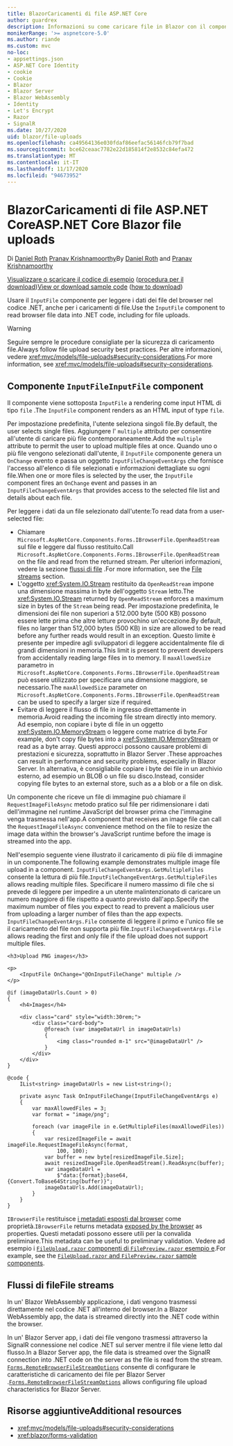 ```yaml
---
title: BlazorCaricamenti di file ASP.NET Core
author: guardrex
description: Informazioni su come caricare file in Blazor con il componente inputfile.
monikerRange: '>= aspnetcore-5.0'
ms.author: riande
ms.custom: mvc
no-loc:
- appsettings.json
- ASP.NET Core Identity
- cookie
- Cookie
- Blazor
- Blazor Server
- Blazor WebAssembly
- Identity
- Let's Encrypt
- Razor
- SignalR
ms.date: 10/27/2020
uid: blazor/file-uploads
ms.openlocfilehash: ca49564136e030fdaf86eefac56146fcb79f7bad
ms.sourcegitcommit: bce62ceaac7782e22d185814f2e8532c84efa472
ms.translationtype: MT
ms.contentlocale: it-IT
ms.lasthandoff: 11/17/2020
ms.locfileid: "94673952"
---
```

# <a name="aspnet-core-no-locblazor-file-uploads"></a><span data-ttu-id="ebcdf-103">BlazorCaricamenti di file ASP.NET Core</span><span class="sxs-lookup"><span data-stu-id="ebcdf-103">ASP.NET Core Blazor file uploads</span></span>

<span data-ttu-id="ebcdf-104">Di [Daniel Roth](https://github.com/danroth27) [Pranav Krishnamoorthy](https://github.com/pranavkm)</span><span class="sxs-lookup"><span data-stu-id="ebcdf-104">By [Daniel Roth](https://github.com/danroth27) and [Pranav Krishnamoorthy](https://github.com/pranavkm)</span></span>

<span data-ttu-id="ebcdf-105">[Visualizzare o scaricare il codice di esempio](https://github.com/dotnet/AspNetCore.Docs/tree/master/aspnetcore/blazor/file-uploads/samples/) ([procedura per il download](xref:index#how-to-download-a-sample))</span><span class="sxs-lookup"><span data-stu-id="ebcdf-105">[View or download sample code](https://github.com/dotnet/AspNetCore.Docs/tree/master/aspnetcore/blazor/file-uploads/samples/) ([how to download](xref:index#how-to-download-a-sample))</span></span>

<span data-ttu-id="ebcdf-106">Usare il `InputFile` componente per leggere i dati dei file del browser nel codice .NET, anche per i caricamenti di file.</span><span class="sxs-lookup"><span data-stu-id="ebcdf-106">Use the `InputFile` component to read browser file data into .NET code, including for file uploads.</span></span>

> [!WARNING]
> <span data-ttu-id="ebcdf-107">Seguire sempre le procedure consigliate per la sicurezza di caricamento file.</span><span class="sxs-lookup"><span data-stu-id="ebcdf-107">Always follow file upload security best practices.</span></span> <span data-ttu-id="ebcdf-108">Per altre informazioni, vedere <xref:mvc/models/file-uploads#security-considerations>.</span><span class="sxs-lookup"><span data-stu-id="ebcdf-108">For more information, see <xref:mvc/models/file-uploads#security-considerations>.</span></span>

## <a name="inputfile-component"></a><span data-ttu-id="ebcdf-109">Componente `InputFile`</span><span class="sxs-lookup"><span data-stu-id="ebcdf-109">`InputFile` component</span></span>

<span data-ttu-id="ebcdf-110">Il componente viene sottoposta `InputFile` a rendering come input HTML di tipo `file` .</span><span class="sxs-lookup"><span data-stu-id="ebcdf-110">The `InputFile` component renders as an HTML input of type `file`.</span></span>

<span data-ttu-id="ebcdf-111">Per impostazione predefinita, l'utente seleziona singoli file.</span><span class="sxs-lookup"><span data-stu-id="ebcdf-111">By default, the user selects single files.</span></span> <span data-ttu-id="ebcdf-112">Aggiungere l' `multiple` attributo per consentire all'utente di caricare più file contemporaneamente.</span><span class="sxs-lookup"><span data-stu-id="ebcdf-112">Add the `multiple` attribute to permit the user to upload multiple files at once.</span></span> <span data-ttu-id="ebcdf-113">Quando uno o più file vengono selezionati dall'utente, il `InputFile` componente genera un `OnChange` evento e passa un oggetto `InputFileChangeEventArgs` che fornisce l'accesso all'elenco di file selezionati e informazioni dettagliate su ogni file.</span><span class="sxs-lookup"><span data-stu-id="ebcdf-113">When one or more files is selected by the user, the `InputFile` component fires an `OnChange` event and passes in an `InputFileChangeEventArgs` that provides access to the selected file list and details about each file.</span></span>

<span data-ttu-id="ebcdf-114">Per leggere i dati da un file selezionato dall'utente:</span><span class="sxs-lookup"><span data-stu-id="ebcdf-114">To read data from a user-selected file:</span></span>

* <span data-ttu-id="ebcdf-115">Chiamare `Microsoft.AspNetCore.Components.Forms.IBrowserFile.OpenReadStream` sul file e leggere dal flusso restituito.</span><span class="sxs-lookup"><span data-stu-id="ebcdf-115">Call `Microsoft.AspNetCore.Components.Forms.IBrowserFile.OpenReadStream` on the file and read from the returned stream.</span></span> <span data-ttu-id="ebcdf-116">Per ulteriori informazioni, vedere la sezione [flussi di file](#file-streams) .</span><span class="sxs-lookup"><span data-stu-id="ebcdf-116">For more information, see the [File streams](#file-streams) section.</span></span>
* <span data-ttu-id="ebcdf-117">L'oggetto <xref:System.IO.Stream> restituito da `OpenReadStream` impone una dimensione massima in byte dell'oggetto `Stream` letto.</span><span class="sxs-lookup"><span data-stu-id="ebcdf-117">The <xref:System.IO.Stream> returned by `OpenReadStream` enforces a maximum size in bytes of the `Stream` being read.</span></span> <span data-ttu-id="ebcdf-118">Per impostazione predefinita, le dimensioni dei file non superiori a 512.000 byte (500 KB) possono essere lette prima che altre letture provochino un'eccezione.</span><span class="sxs-lookup"><span data-stu-id="ebcdf-118">By default, files no larger than 512,000 bytes (500 KB) in size are allowed to be read before any further reads would result in an exception.</span></span> <span data-ttu-id="ebcdf-119">Questo limite è presente per impedire agli sviluppatori di leggere accidentalmente file di grandi dimensioni in memoria.</span><span class="sxs-lookup"><span data-stu-id="ebcdf-119">This limit is present to prevent developers from accidentally reading large files in to memory.</span></span> <span data-ttu-id="ebcdf-120">Il `maxAllowedSize` parametro in `Microsoft.AspNetCore.Components.Forms.IBrowserFile.OpenReadStream` può essere utilizzato per specificare una dimensione maggiore, se necessario.</span><span class="sxs-lookup"><span data-stu-id="ebcdf-120">The `maxAllowedSize` parameter on `Microsoft.AspNetCore.Components.Forms.IBrowserFile.OpenReadStream` can be used to specify a larger size if required.</span></span>
* <span data-ttu-id="ebcdf-121">Evitare di leggere il flusso di file in ingresso direttamente in memoria.</span><span class="sxs-lookup"><span data-stu-id="ebcdf-121">Avoid reading the incoming file stream directly into memory.</span></span> <span data-ttu-id="ebcdf-122">Ad esempio, non copiare i byte di file in un oggetto <xref:System.IO.MemoryStream> o leggere come matrice di byte.</span><span class="sxs-lookup"><span data-stu-id="ebcdf-122">For example, don't copy file bytes into a <xref:System.IO.MemoryStream> or read as a byte array.</span></span> <span data-ttu-id="ebcdf-123">Questi approcci possono causare problemi di prestazioni e sicurezza, soprattutto in Blazor Server .</span><span class="sxs-lookup"><span data-stu-id="ebcdf-123">These approaches can result in performance and security problems, especially in Blazor Server.</span></span> <span data-ttu-id="ebcdf-124">In alternativa, è consigliabile copiare i byte dei file in un archivio esterno, ad esempio un BLOB o un file su disco.</span><span class="sxs-lookup"><span data-stu-id="ebcdf-124">Instead, consider copying file bytes to an external store, such as a a blob or a file on disk.</span></span>

<span data-ttu-id="ebcdf-125">Un componente che riceve un file di immagine può chiamare il `RequestImageFileAsync` metodo pratico sul file per ridimensionare i dati dell'immagine nel runtime JavaScript del browser prima che l'immagine venga trasmessa nell'app.</span><span class="sxs-lookup"><span data-stu-id="ebcdf-125">A component that receives an image file can call the `RequestImageFileAsync` convenience method on the file to resize the image data within the browser's JavaScript runtime before the image is streamed into the app.</span></span>

<span data-ttu-id="ebcdf-126">Nell'esempio seguente viene illustrato il caricamento di più file di immagine in un componente.</span><span class="sxs-lookup"><span data-stu-id="ebcdf-126">The following example demonstrates multiple image file upload in a component.</span></span> <span data-ttu-id="ebcdf-127">`InputFileChangeEventArgs.GetMultipleFiles` consente la lettura di più file.</span><span class="sxs-lookup"><span data-stu-id="ebcdf-127">`InputFileChangeEventArgs.GetMultipleFiles` allows reading multiple files.</span></span> <span data-ttu-id="ebcdf-128">Specificare il numero massimo di file che si prevede di leggere per impedire a un utente malintenzionato di caricare un numero maggiore di file rispetto a quanto previsto dall'app.</span><span class="sxs-lookup"><span data-stu-id="ebcdf-128">Specify the maximum number of files you expect to read to prevent a malicious user from uploading a larger number of files than the app expects.</span></span> <span data-ttu-id="ebcdf-129">`InputFileChangeEventArgs.File` consente di leggere il primo e l'unico file se il caricamento del file non supporta più file.</span><span class="sxs-lookup"><span data-stu-id="ebcdf-129">`InputFileChangeEventArgs.File` allows reading the first and only file if the file upload does not support multiple files.</span></span>

```razor
<h3>Upload PNG images</h3>

<p>
    <InputFile OnChange="@OnInputFileChange" multiple />
</p>

@if (imageDataUrls.Count > 0)
{
    <h4>Images</h4>

    <div class="card" style="width:30rem;">
        <div class="card-body">
            @foreach (var imageDataUrl in imageDataUrls)
            {
                <img class="rounded m-1" src="@imageDataUrl" />
            }
        </div>
    </div>
}

@code {
    IList<string> imageDataUrls = new List<string>();

    private async Task OnInputFileChange(InputFileChangeEventArgs e)
    {
        var maxAllowedFiles = 3;
        var format = "image/png";

        foreach (var imageFile in e.GetMultipleFiles(maxAllowedFiles))
        {
            var resizedImageFile = await imageFile.RequestImageFileAsync(format, 
                100, 100);
            var buffer = new byte[resizedImageFile.Size];
            await resizedImageFile.OpenReadStream().ReadAsync(buffer);
            var imageDataUrl = 
                $"data:{format};base64,{Convert.ToBase64String(buffer)}";
            imageDataUrls.Add(imageDataUrl);
        }
    }
}
```

<span data-ttu-id="ebcdf-130">`IBrowserFile` restituisce [i metadati esposti dal browser](https://developer.mozilla.org/docs/Web/API/File#Instance_properties) come proprietà.</span><span class="sxs-lookup"><span data-stu-id="ebcdf-130">`IBrowserFile` returns metadata [exposed by the browser](https://developer.mozilla.org/docs/Web/API/File#Instance_properties) as properties.</span></span> <span data-ttu-id="ebcdf-131">Questi metadati possono essere utili per la convalida preliminare.</span><span class="sxs-lookup"><span data-stu-id="ebcdf-131">This metadata can be useful to preliminary validation.</span></span> <span data-ttu-id="ebcdf-132">Vedere ad esempio i [ `FileUpload.razor` componenti di `FilePreview.razor` esempio e](https://github.com/dotnet/AspNetCore.Docs/tree/master/aspnetcore/blazor/file-uploads/samples/).</span><span class="sxs-lookup"><span data-stu-id="ebcdf-132">For example, see the [`FileUpload.razor` and `FilePreview.razor` sample components](https://github.com/dotnet/AspNetCore.Docs/tree/master/aspnetcore/blazor/file-uploads/samples/).</span></span>

## <a name="file-streams"></a><span data-ttu-id="ebcdf-133">Flussi di file</span><span class="sxs-lookup"><span data-stu-id="ebcdf-133">File streams</span></span>

<span data-ttu-id="ebcdf-134">In un' Blazor WebAssembly applicazione, i dati vengono trasmessi direttamente nel codice .NET all'interno del browser.</span><span class="sxs-lookup"><span data-stu-id="ebcdf-134">In a Blazor WebAssembly app, the data is streamed directly into the .NET code within the browser.</span></span>

<span data-ttu-id="ebcdf-135">In un' Blazor Server app, i dati dei file vengono trasmessi attraverso la SignalR connessione nel codice .NET sul server mentre il file viene letto dal flusso.</span><span class="sxs-lookup"><span data-stu-id="ebcdf-135">In a Blazor Server app, the file data is streamed over the SignalR connection into .NET code on the server as the file is read from the stream.</span></span> <span data-ttu-id="ebcdf-136">[`Forms.RemoteBrowserFileStreamOptions`](https://github.com/dotnet/aspnetcore/blob/master/src/Components/Web/src/Forms/InputFile/RemoteBrowserFileStreamOptions.cs) consente di configurare le caratteristiche di caricamento dei file per Blazor Server .</span><span class="sxs-lookup"><span data-stu-id="ebcdf-136">[`Forms.RemoteBrowserFileStreamOptions`](https://github.com/dotnet/aspnetcore/blob/master/src/Components/Web/src/Forms/InputFile/RemoteBrowserFileStreamOptions.cs) allows configuring file upload characteristics for Blazor Server.</span></span>

## <a name="additional-resources"></a><span data-ttu-id="ebcdf-137">Risorse aggiuntive</span><span class="sxs-lookup"><span data-stu-id="ebcdf-137">Additional resources</span></span>

* <xref:mvc/models/file-uploads#security-considerations>
* <xref:blazor/forms-validation>
